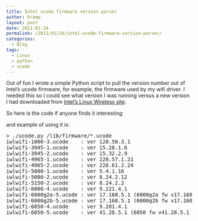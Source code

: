 ```yaml
---
title: Intel ucode firmware version parser
author: bramp
layout: post
date: 2011-01-24
permalink: /2011/01/24/intel-ucode-firmware-version-parser/
categories:
  - Blog
tags:
  - Linux
  - python
  - ucode
---
```

Out of fun I wrote a simple Python script to pull the version number out of Intel&#8217;s ucode firmware, for example, the firmware used by my wifi driver. I needed this so I could see what version I was running versus a new version I had downloaded from [Intel&#8217;s Linux Wireless site][1].

So here is the code if anyone finds it interesting:  


and example of using it is:

<pre>> ./ucode.py /lib/firmware/*.ucode
iwlwifi-1000-3.ucode    : ver 128.50.3.1
iwlwifi-3945-1.ucode    : ver 15.28.1.6
iwlwifi-3945-2.ucode    : ver 15.32.2.9
iwlwifi-4965-1.ucode    : ver 228.57.1.21
iwlwifi-4965-2.ucode    : ver 228.61.2.24
iwlwifi-5000-1.ucode    : ver 5.4.1.16
iwlwifi-5000-2.ucode    : ver 8.24.2.12
iwlwifi-5150-2.ucode    : ver 8.24.2.2
iwlwifi-6000-4.ucode    : ver 9.221.4.1
iwlwifi-6000g2a-5.ucode : ver 17.168.5.1 (6000g2a fw v17.168.5.1 build 33993)
iwlwifi-6000g2b-5.ucode : ver 17.168.5.1 (6000g2b fw v17.168.5.1 build 33993)
iwlwifi-6050-4.ucode    : ver 9.201.4.1
iwlwifi-6050-5.ucode    : ver 41.28.5.1 (6050 fw v41.28.5.1 build 33926)
</pre>

 [1]: http://intellinuxwireless.org/?n=Downloads